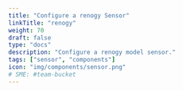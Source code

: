 ```yaml
---
title: "Configure a renogy Sensor"
linkTitle: "renogy"
weight: 70
draft: false
type: "docs"
description: "Configure a renogy model sensor."
tags: ["sensor", "components"]
icon: "img/components/sensor.png"
# SME: #team-bucket
---
```

